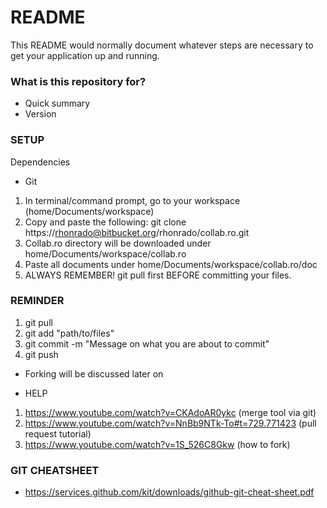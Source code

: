 # README #

This README would normally document whatever steps are necessary to get your application up and running.

### What is this repository for? ###

* Quick summary
* Version

### SETUP ###
Dependencies
  - Git

1. In terminal/command prompt, go to your workspace (home/Documents/workspace)
2. Copy and paste the following: git clone https://rhonrado@bitbucket.org/rhonrado/collab.ro.git
3. Collab.ro directory will be downloaded under home/Documents/workspace/collab.ro
4. Paste all documents under home/Documents/workspace/collab.ro/doc
5. ALWAYS REMEMBER! git pull first BEFORE committing your files.

### REMINDER ###

1. git pull
2. git add "path/to/files"
3. git commit -m "Message on what you are about to commit"
4. git push

* Forking will be discussed later on

* HELP

1. https://www.youtube.com/watch?v=CKAdoAR0ykc (merge tool via git)
2. https://www.youtube.com/watch?v=NnBb9NTk-To#t=729.771423 (pull request tutorial)
3. https://www.youtube.com/watch?v=1S_526C8Gkw (how to fork)

### GIT CHEATSHEET ###
* https://services.github.com/kit/downloads/github-git-cheat-sheet.pdf